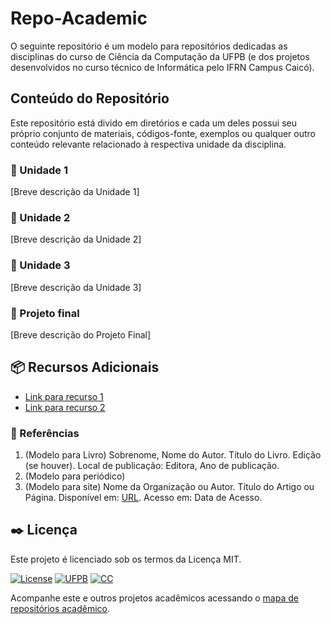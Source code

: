 # Repo-Academic
O seguinte repositório é um modelo para repositórios dedicadas as disciplinas do curso de Ciência da Computação da UFPB (e dos projetos desenvolvidos no curso técnico de Informática pelo IFRN Campus Caicó).

## Conteúdo do Repositório

Este repositório está divido em diretórios e cada um deles possui seu próprio conjunto de materiais, códigos-fonte, exemplos ou qualquer outro conteúdo relevante relacionado à respectiva unidade da disciplina.

### 📓 Unidade 1
[Breve descrição da Unidade 1]

### 📓 Unidade 2
[Breve descrição da Unidade 2]

### 📓 Unidade 3
[Breve descrição da Unidade 3]

### 📔 Projeto final
[Breve descrição do Projeto Final]


## 📦 Recursos Adicionais

- [Link para recurso 1](https://github.com/sammid37/#)
- [Link para recurso 2](https://github.com/sammid37/#)

### 📖 Referências
1. (Modelo para Livro) Sobrenome, Nome do Autor. Título do Livro. Edição (se houver). Local de publicação: Editora, Ano de publicação.
2. (Modelo para periódico)
3. (Modelo para site) Nome da Organização ou Autor. Título do Artigo ou Página. Disponível em: [URL](URL). Acesso em: Data de Acesso.

## ✒️ Licença

Este projeto é licenciado sob os termos da Licença MIT.

[![License](https://img.shields.io/github/license/sammid37/sammid37-repo-academic?style=for-the-badge)](https://github.com/git/git-scm.com/blob/main/MIT-LICENSE.txt) [![UFPB](https://img.shields.io/badge/Universidade-UFPB-%230076fa?style=for-the-badge)](https://www.ufpb.br/)
[![CC](https://img.shields.io/badge/curso-Ciência%20da%20Computação-01869c?style=for-the-badge)](https://www.ufpb.br/ciencia-da-computacao)

Acompanhe este e outros projetos acadêmicos acessando o [mapa de repositórios acadêmico](https://gist.github.com/sammid37/1f1fb1a1e8dfd0177325b9b1da76d7e4).